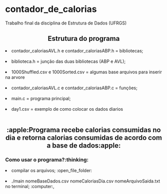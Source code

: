 # contador_de_calorias
Trabalho final da disciplina de Estrutura de Dados (UFRGS)

<h2 align="center">Estrutura do programa</h2>

<li>contador_caloriasAVL.h e contador_caloriasABP.h = bibliotecas;</li></br>
<li>biblioteca.h = junção das duas bibliotecas (ABP e AVL);</li></br>
<li>1000Shuffled.csv e 1000Sorted.csv = algumas base arquivos para inserir na arvore</li></br>

<li>contador_caloriasAVL.c e contador_caloriasABP.c = funções;</li></br>
<li>main.c = programa principal;</li></br>
<li>day1.csv = exemplo de como colocar os dados diarios</li></br>
<h2 align="center">:apple:Programa recebe calorias consumidas no dia e retorna calorias consumidas
de acordo com a base de dados:apple:</h2>

<h3>Como usar o programa?:thinking:</h3>

<li>compilar os arquivos; :open_file_folder:</li></br>
<li>./main nomeBaseDados.csv nomeCaloriasDia.csv nomeArquivoSaida.txt no terminal; :computer:,</li></br>

